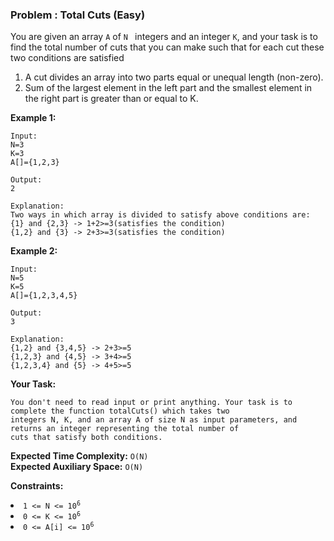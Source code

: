 ### Problem : Total Cuts (Easy)
You are given an array ```A``` of ```N ``` integers and an integer ```K```, and your task is to find the total number of cuts that
you can make such that for each cut these two conditions are satisfied
1. A cut divides an array into two parts equal or unequal length (non-zero).
2. Sum of the largest element in the left part and the smallest element in the right part is greater than or equal to K.

**Example 1:**
```
Input:
N=3
K=3
A[]={1,2,3}

Output:
2

Explanation:
Two ways in which array is divided to satisfy above conditions are:
{1} and {2,3} -> 1+2>=3(satisfies the condition)
{1,2} and {3} -> 2+3>=3(satisfies the condition)
```

**Example 2:**
```
Input:
N=5
K=5
A[]={1,2,3,4,5}

Output:
3

Explanation:
{1,2} and {3,4,5} -> 2+3>=5
{1,2,3} and {4,5} -> 3+4>=5
{1,2,3,4} and {5} -> 4+5>=5
```

**Your Task:**
```
You don't need to read input or print anything. Your task is to complete the function totalCuts() which takes two
integers N, K, and an array A of size N as input parameters, and returns an integer representing the total number of
cuts that satisfy both conditions.
```

**Expected Time Complexity:** ```O(N)```<br>
**Expected Auxiliary Space:** ```O(N)```

**Constraints:**
<li><code>1 <= N <= 10<sup>6</sup></code></li>
<li><code>0 <= K <= 10<sup>6</sup></code></li>
<li><code>0 <= A[i] <= 10<sup>6</sup></code></li>
